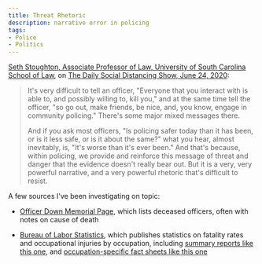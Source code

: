 ```yaml
---
title: Threat Rhetoric
description: narrative error in policing
tags:
- Police
- Politics
---
```


[Seth Stoughton, Associate Professor of Law, University of South Carolina School of Law](https://sc.edu/study/colleges_schools/law/faculty_and_staff/directory/stoughton_seth.php), on [The Daily Social Distancing Show, June 24, 2020](https://www.youtube.com/watch?v=-vJn9NBl6NU):

> It's very difficult to tell an officer, "Everyone that you interact with is able to, and possibly willing to, kill you," and at the same time tell the officer, "so go out, make friends, be nice, and, you know, engage in community policing."  There's some major mixed messages there.
>
> And if you ask most officers, "Is policing safer today than it has been, or is it less safe, or is it about the same?" what you hear, almost inevitably, is, "It's worse than it's ever been."  And that's because, within policing, we provide and reinforce this message of threat and danger that the evidence doesn't really bear out.  But it is a very, very powerful narrative, and a very powerful rhetoric that's difficult to resist.

A few sources I've been investigating on topic:

- [Officer Down Memorial Page](https://www.odmp.org/), which lists deceased officers, often with notes on cause of death

- [Bureau of Labor Statistics](https://www.bls.gov/), which publishes statistics on fatality rates and occupational injuries by occupation, including [summary reports like this one](https://www.bls.gov/news.release/pdf/cfoi.pdf), and [occupation-specific fact sheets like this one](https://www.bls.gov/iif/oshwc/cfoi/police-2018.htm)
